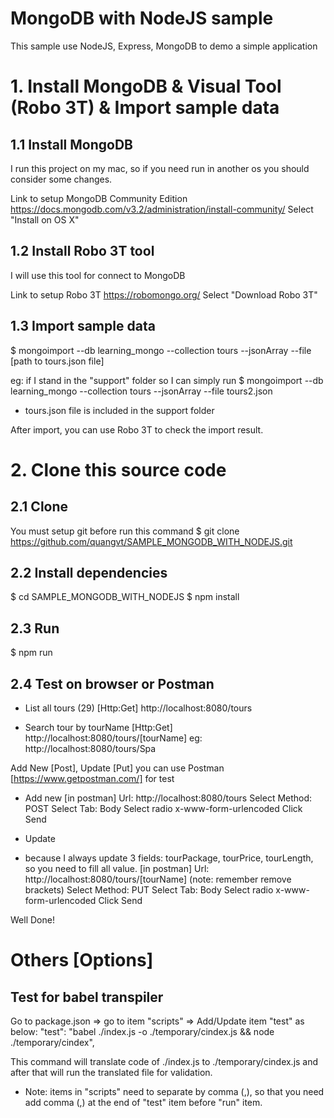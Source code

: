 # MongoDB with NodeJS sample
This sample use NodeJS, Express, MongoDB to demo a simple application

# 1. Install MongoDB & Visual Tool (Robo 3T) & Import sample data

## 1.1 Install MongoDB
I run this project on my mac, so if you need run in another os you should consider some changes.

Link to setup MongoDB Community Edition
https://docs.mongodb.com/v3.2/administration/install-community/
Select "Install on OS X"

## 1.2 Install Robo 3T tool

I will use this tool for connect to MongoDB

Link to setup Robo 3T
https://robomongo.org/
Select "Download Robo 3T"

## 1.3 Import sample data

$ mongoimport --db learning_mongo --collection tours --jsonArray --file [path to tours.json file]

eg: if I stand in the "support" folder so I can simply run
$ mongoimport --db learning_mongo --collection tours --jsonArray --file tours2.json

* tours.json file is included in the support folder

After import, you can use Robo 3T to check the import result.

# 2. Clone this source code

## 2.1 Clone
You must setup git before run this command
$ git clone https://github.com/quangvt/SAMPLE_MONGODB_WITH_NODEJS.git

## 2.2 Install dependencies
$ cd SAMPLE_MONGODB_WITH_NODEJS
$ npm install

## 2.3 Run
$ npm run

## 2.4 Test on browser or Postman
- List all tours (29)
[Http:Get] http://localhost:8080/tours

- Search tour by tourName
[Http:Get] http://localhost:8080/tours/[tourName]
eg: http://localhost:8080/tours/Spa

Add New [Post], Update [Put] you can use Postman [https://www.getpostman.com/] for test
- Add new
[in postman]
Url: http://localhost:8080/tours
Select Method: POST
Select Tab: Body
Select radio x-www-form-urlencoded
Click Send

- Update
* because I always update 3 fields: tourPackage, tourPrice, tourLength, so you need to fill all value.
[in postman]
Url: http://localhost:8080/tours/[tourName] (note: remember remove brackets)
Select Method: PUT
Select Tab: Body
Select radio x-www-form-urlencoded
Click Send


Well Done!


# Others [Options]

## Test for babel transpiler
Go to package.json => go to item "scripts" => Add/Update item "test" as below:
"test": "babel ./index.js -o ./temporary/cindex.js && node ./temporary/cindex",

This command will translate code of ./index.js to ./temporary/cindex.js and after that will run the translated file for validation.

* Note:
items in "scripts" need to separate by comma (,), so that you need add comma (,) at the end of "test" item before "run" item.
